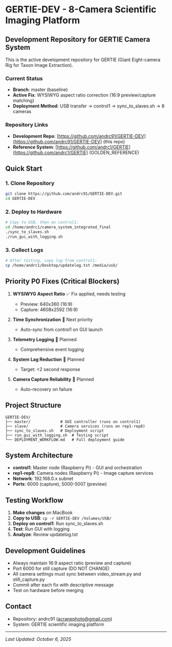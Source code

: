 # GERTIE-DEV - 8-Camera Scientific Imaging Platform

## Development Repository for GERTIE Camera System

This is the active development repository for GERTIE (Giant Eight-camera Rig for Taxon Image Extraction).

### Current Status
- **Branch**: master (baseline)  
- **Active Fix**: WYSIWYG aspect ratio correction (16:9 preview/capture matching)
- **Deployment Method**: USB transfer → control1 → sync_to_slaves.sh → 8 cameras

### Repository Links
- **Development Repo**: [https://github.com/andrc91/GERTIE-DEV](https://github.com/andrc91/GERTIE-DEV) (this repo)
- **Reference System**: [https://github.com/andrc1/GERTIE](https://github.com/andrc1/GERTIE) (GOLDEN_REFERENCE)

## Quick Start

### 1. Clone Repository
```bash
git clone https://github.com/andrc91/GERTIE-DEV.git
cd GERTIE-DEV
```

### 2. Deploy to Hardware
```bash
# Copy to USB, then on control1:
cd /home/andrc1/camera_system_integrated_final
./sync_to_slaves.sh
./run_gui_with_logging.sh
```

### 3. Collect Logs
```bash
# After testing, copy log from control1:
cp /home/andrc1/Desktop/updatelog.txt /media/usb/
```

## Priority P0 Fixes (Critical Blockers)

1. **WYSIWYG Aspect Ratio** ✅ Fix applied, needs testing
   - Preview: 640x360 (16:9)
   - Capture: 4608x2592 (16:9)
   
2. **Time Synchronization** 🔄 Next priority
   - Auto-sync from control1 on GUI launch
   
3. **Telemetry Logging** 🔄 Planned
   - Comprehensive event logging
   
4. **System Lag Reduction** 🔄 Planned
   - Target: <2 second response
   
5. **Camera Capture Reliability** 🔄 Planned
   - Auto-recovery on failure

## Project Structure
```
GERTIE-DEV/
├── master/             # GUI controller (runs on control1)
├── slave/              # Camera services (runs on rep1-rep8)
├── sync_to_slaves.sh   # Deployment script
├── run_gui_with_logging.sh  # Testing script
└── DEPLOYMENT_WORKFLOW.md   # Full deployment guide
```

## System Architecture
- **control1**: Master node (Raspberry Pi) - GUI and orchestration
- **rep1-rep8**: Camera nodes (Raspberry Pi) - Image capture services
- **Network**: 192.168.0.x subnet
- **Ports**: 6000 (capture), 5000-5007 (preview)

## Testing Workflow

1. **Make changes** on MacBook
2. **Copy to USB**: `cp -r GERTIE-DEV /Volumes/USB/`
3. **Deploy on control1**: Run sync_to_slaves.sh
4. **Test**: Run GUI with logging
5. **Analyze**: Review updatelog.txt

## Development Guidelines

- Always maintain 16:9 aspect ratio (preview and capture)
- Port 6000 for still capture (DO NOT CHANGE)
- All camera settings must sync between video_stream.py and still_capture.py
- Commit after each fix with descriptive message
- Test on hardware before merging

## Contact
- Repository: andrc91 (acranephoto@gmail.com)
- System: GERTIE scientific imaging platform

---
*Last Updated: October 6, 2025*
